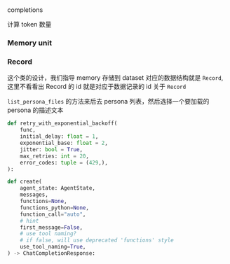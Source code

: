 # 

completions


计算 token 数量

### Memory unit

### Record 
这个类的设计，我们指导 memory 存储到 dataset 对应的数据结构就是 `Record`,这里不看看出 Record 的 id 就是对应于数据记录的 id
关于 `Record` 


`list_persona_files` 的方法来后去 persona 列表，然后选择一个要加载的 persona 的描述文本

```python
def retry_with_exponential_backoff(
    func,
    initial_delay: float = 1,
    exponential_base: float = 2,
    jitter: bool = True,
    max_retries: int = 20,
    error_codes: tuple = (429,),
):
```


```python
def create(
    agent_state: AgentState,
    messages,
    functions=None,
    functions_python=None,
    function_call="auto",
    # hint
    first_message=False,
    # use tool naming?
    # if false, will use deprecated 'functions' style
    use_tool_naming=True,
) -> ChatCompletionResponse:
```